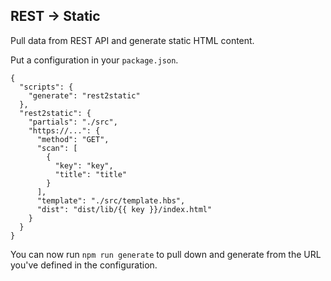 ## REST -> Static

Pull data from REST API and generate static HTML content.

Put a configuration in your `package.json`.
```
{
  "scripts": {
    "generate": "rest2static"
  },
  "rest2static": {
    "partials": "./src",
    "https://...": {
      "method": "GET",
      "scan": [
        {
          "key": "key",
          "title": "title"
        }
      ],
      "template": "./src/template.hbs",
      "dist": "dist/lib/{{ key }}/index.html"
    }
  }
}
```

You can now run `npm run generate` to pull down and generate from the URL you've defined in the configuration.
